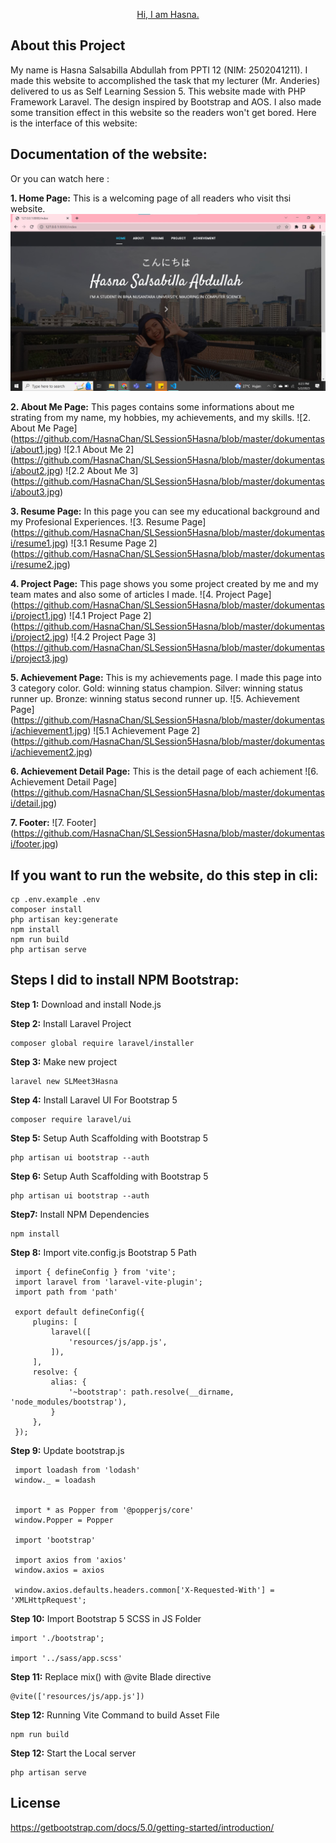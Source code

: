 <p align="center"><a href="https://github.com/HasnaChan/SLMeet3WebProgHasna" target="_blank">Hi, I am Hasna.</a></p>

## About this Project
My name is Hasna Salsabilla Abdullah from PPTI 12 (NIM: 2502041211). I made this website to accomplished the task that my lecturer (Mr. Anderies) delivered to us as Self Learning  Session 5. This website made with PHP Framework Laravel. The design inspired by Bootstrap and AOS. I also made some transition effect in this website so the readers won't get bored. Here is the interface of this website:


## Documentation of the website:


Or you can watch here : 





**1. Home Page:**
This is a welcoming page of all readers who visit thsi website.
![1. Home Page](https://github.com/HasnaChan/SLSession5Hasna/blob/master/dokumentasi/home.jpg)


**2. About Me Page:**
This pages contains some informations about me strating from my name, my hobbies, my achievements, and my skills.
![2. About Me Page]
(https://github.com/HasnaChan/SLSession5Hasna/blob/master/dokumentasi/about1.jpg)
![2.1 About Me 2]
(https://github.com/HasnaChan/SLSession5Hasna/blob/master/dokumentasi/about2.jpg)
![2.2 About Me 3]
(https://github.com/HasnaChan/SLSession5Hasna/blob/master/dokumentasi/about3.jpg)


**3. Resume Page:**
In this page you can see my educational background and my Profesional Experiences.
![3. Resume Page]
(https://github.com/HasnaChan/SLSession5Hasna/blob/master/dokumentasi/resume1.jpg)
![3.1 Resume Page 2]
(https://github.com/HasnaChan/SLSession5Hasna/blob/master/dokumentasi/resume2.jpg)


**4. Project Page:**
This page shows you some project created by me and my team mates and also some of articles I made.
![4. Project Page]
(https://github.com/HasnaChan/SLSession5Hasna/blob/master/dokumentasi/project1.jpg)
![4.1 Project Page 2]
(https://github.com/HasnaChan/SLSession5Hasna/blob/master/dokumentasi/project2.jpg)
![4.2 Project Page 3]
(https://github.com/HasnaChan/SLSession5Hasna/blob/master/dokumentasi/project3.jpg)

**5. Achievement Page:**
This is my achievements page. I made this page into 3 category color. Gold: winning status champion. Silver: winning status runner up. Bronze: winning status second runner up.
![5. Achievement Page]
(https://github.com/HasnaChan/SLSession5Hasna/blob/master/dokumentasi/achievement1.jpg)
![5.1 Achievement Page 2]
(https://github.com/HasnaChan/SLSession5Hasna/blob/master/dokumentasi/achievement2.jpg)

**6. Achievement Detail Page:**
This is the detail page of each achiement
![6. Achievement Detail Page]
(https://github.com/HasnaChan/SLSession5Hasna/blob/master/dokumentasi/detail.jpg)

**7. Footer:**
![7. Footer]
(https://github.com/HasnaChan/SLSession5Hasna/blob/master/dokumentasi/footer.jpg)

## If you want to run the website, do this step in cli:

```
cp .env.example .env
composer install
php artisan key:generate
npm install
npm run build
php artisan serve
```

## Steps I did to install NPM Bootstrap:

**Step 1:** Download and install Node.js 

**Step 2:** Install Laravel Project
   ```
   composer global require laravel/installer
   ```
   
**Step 3:** Make new project
   ```
   laravel new SLMeet3Hasna
   ```
   
**Step 4:** Install Laravel UI For Bootstrap 5
   ```
   composer require laravel/ui
   ```
   
**Step 5:** Setup Auth Scaffolding with Bootstrap 5
   ```
   php artisan ui bootstrap --auth
   ```
   
**Step 6:** Setup Auth Scaffolding with Bootstrap 5
   ```
   php artisan ui bootstrap --auth
   ```
   
**Step7:** Install NPM Dependencies
   ```
   npm install
   ```
**Step 8:** Import vite.config.js Bootstrap 5 Path
   ```
    import { defineConfig } from 'vite';
    import laravel from 'laravel-vite-plugin';
    import path from 'path'

    export default defineConfig({
        plugins: [
            laravel([
                'resources/js/app.js',
            ]),
        ],
        resolve: {
            alias: {
                '~bootstrap': path.resolve(__dirname, 'node_modules/bootstrap'),
            }
        },
    });

   ```

**Step 9:** Update bootstrap.js
   ```
    import loadash from 'lodash'
    window._ = loadash


    import * as Popper from '@popperjs/core'
    window.Popper = Popper

    import 'bootstrap'

    import axios from 'axios'
    window.axios = axios

    window.axios.defaults.headers.common['X-Requested-With'] = 'XMLHttpRequest';
   ```

**Step 10:** Import Bootstrap 5 SCSS in JS Folder
   ```
   import './bootstrap';

   import '../sass/app.scss'
   ```
**Step 11:** Replace mix() with @vite Blade directive
   ```
   @vite(['resources/js/app.js'])
   ```

**Step 12:** Running Vite Command to build Asset File
   ```
   npm run build
   ```

**Step 12:** Start the Local server
   ```
   php artisan serve
   ```
   
   
## License
https://getbootstrap.com/docs/5.0/getting-started/introduction/
